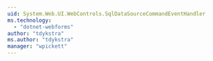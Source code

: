 ```yaml
---
uid: System.Web.UI.WebControls.SqlDataSourceCommandEventHandler
ms.technology: 
  - "dotnet-webforms"
author: "tdykstra"
ms.author: "tdykstra"
manager: "wpickett"
---
```

